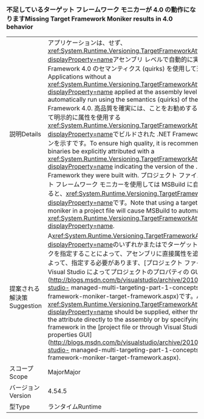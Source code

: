### <a name="missing-target-framework-moniker-results-in-40-behavior"></a><span data-ttu-id="b0fa9-101">不足しているターゲット フレームワーク モニカーが 4.0 の動作になります</span><span class="sxs-lookup"><span data-stu-id="b0fa9-101">Missing Target Framework Moniker results in 4.0 behavior</span></span>

|   |   |
|---|---|
|<span data-ttu-id="b0fa9-102">説明</span><span class="sxs-lookup"><span data-stu-id="b0fa9-102">Details</span></span>|<span data-ttu-id="b0fa9-103">アプリケーションは、せず、<xref:System.Runtime.Versioning.TargetFrameworkAttribute?displayProperty=name>アセンブリ レベルで自動的に実行、.NET Framework 4.0 のセマンティクス (quirks) を使用して適用します。</span><span class="sxs-lookup"><span data-stu-id="b0fa9-103">Applications without a <xref:System.Runtime.Versioning.TargetFrameworkAttribute?displayProperty=name> applied at the assembly level will automatically run using the semantics (quirks) of the .NET Framework 4.0.</span></span> <span data-ttu-id="b0fa9-104">高品質を確実には、ことをお勧めするバイナリはすべて明示的に属性を使用する<xref:System.Runtime.Versioning.TargetFrameworkAttribute?displayProperty=name>でビルドされた .NET Framework のバージョンを示すです。</span><span class="sxs-lookup"><span data-stu-id="b0fa9-104">To ensure high quality, it is recommended that all binaries be explicitly attributed with a <xref:System.Runtime.Versioning.TargetFrameworkAttribute?displayProperty=name> indicating the version of the .NET Framework they were built with.</span></span> <span data-ttu-id="b0fa9-105">プロジェクト ファイルで、ターゲット フレームワーク モニカーを使用しては MSBuild に自動的に適用すると、<xref:System.Runtime.Versioning.TargetFrameworkAttribute?displayProperty=name>です。</span><span class="sxs-lookup"><span data-stu-id="b0fa9-105">Note that using a target framework moniker in a project file will cause MSBuild to automatically apply a <xref:System.Runtime.Versioning.TargetFrameworkAttribute?displayProperty=name>.</span></span>|
|<span data-ttu-id="b0fa9-106">提案される解決策</span><span class="sxs-lookup"><span data-stu-id="b0fa9-106">Suggestion</span></span>|<span data-ttu-id="b0fa9-107">A<xref:System.Runtime.Versioning.TargetFrameworkAttribute?displayProperty=name>のいずれかまたはでターゲット フレームワークを指定することによって、アセンブリに直接属性を追加することによって、指定する必要があります、[プロジェクト ファイルまたは Visual Studio によってプロジェクトのプロパティの GUI](http://blogs.msdn.com/b/visualstudio/archive/2010/05/19/visual-studio- managed-multi-targeting-part-1-concepts-target-framework-moniker-target-framework.aspx)です。</span><span class="sxs-lookup"><span data-stu-id="b0fa9-107">A <xref:System.Runtime.Versioning.TargetFrameworkAttribute?displayProperty=name> should be supplied, either through adding the attribute directly to the assembly or by specifying a target framework in the [project file or through Visual Studio's project properties GUI](http://blogs.msdn.com/b/visualstudio/archive/2010/05/19/visual-studio- managed-multi-targeting-part-1-concepts-target-framework-moniker-target-framework.aspx).</span></span>|
|<span data-ttu-id="b0fa9-108">スコープ</span><span class="sxs-lookup"><span data-stu-id="b0fa9-108">Scope</span></span>|<span data-ttu-id="b0fa9-109">Major</span><span class="sxs-lookup"><span data-stu-id="b0fa9-109">Major</span></span>|
|<span data-ttu-id="b0fa9-110">バージョン</span><span class="sxs-lookup"><span data-stu-id="b0fa9-110">Version</span></span>|<span data-ttu-id="b0fa9-111">4.5</span><span class="sxs-lookup"><span data-stu-id="b0fa9-111">4.5</span></span>|
|<span data-ttu-id="b0fa9-112">型</span><span class="sxs-lookup"><span data-stu-id="b0fa9-112">Type</span></span>|<span data-ttu-id="b0fa9-113">ランタイム</span><span class="sxs-lookup"><span data-stu-id="b0fa9-113">Runtime</span></span>|

